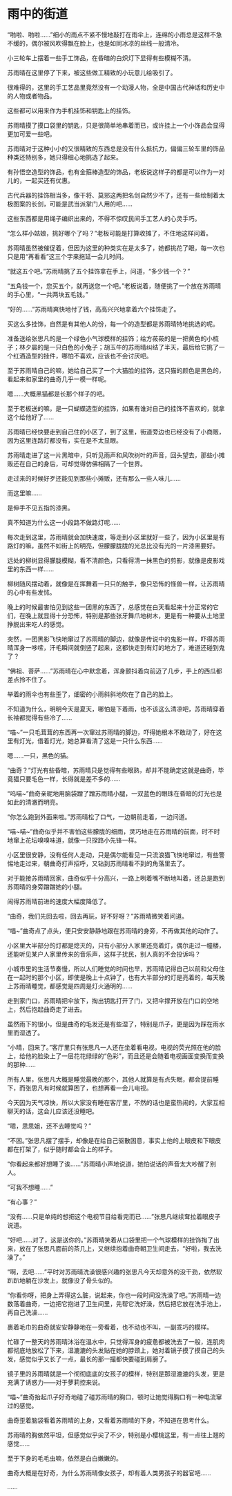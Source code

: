 # 雨中的街道

“啪啦、啪啦……”细小的雨点不紧不慢地敲打在雨伞上，连绵的小雨总是这样不急不缓的，偶尔被风吹得飘在脸上，也是如同冰凉的丝线一般清冷。

小三轮车上摆着一些手工饰品，在昏暗的白炽灯下显得有些模糊不清。

苏雨晴在这里停了下来，被这些做工精致的小玩意儿给吸引了。

很难得的，这里的手工艺品里竟然没有一个动漫人物，全是中国古代神话和历史中的人物或者物品。

这些都可以用来作为手机挂饰和钥匙上的挂饰。

苏雨晴摸了摸口袋里的钥匙，只是很简单地串着而已，或许挂上一个小饰品会显得更加可爱一些吧。

苏雨晴对于这种小小的又很精致的东西总是没有什么抵抗力，偏偏三轮车里的饰品种类还特别多，她只得细心地挑选了起来。

有孙悟空造型的饰品，也有金箍棒造型的饰品，老板说这样子的都是可以作为一对儿的，一起买还有优惠。

古代兵器的挂饰相当多，像干将、莫邪这两把名剑自然少不了，还有一些绘制着太极图案的长剑，可能是武当派掌门人用的吧……

这些东西都是用绳子编织出来的，不得不惊叹民间手工艺人的心灵手巧。

“怎么样小姑娘，挑好哪个了吗？”老板可能是打算收摊了，不住地这样问着。

苏雨晴虽然被催促着，但因为这里的种类实在是太多了，她都挑花了眼，每一次也只是用“再看看”这三个字来拖延一会儿时间。

“就这五个吧。”苏雨晴挑了五个挂饰拿在手上，问道，“多少钱一个？”

“五角钱一个，您买五个，就再送您一个吧。”老板说着，随便挑了一个放在苏雨晴的手心里，“一共两块五毛钱。”

“好的……”苏雨晴爽快地付了钱，高高兴兴地拿着六个挂饰走了。

买这么多挂饰，自然是有其他人的份，每一个的造型都是苏雨晴特地挑选的呢。

准备送给张思凡的是一个绿色小气球模样的挂饰；给方莜莜的是一把黄色的小梳子；林夕晨的是一只白色的小兔子；胡玉牛的苏雨晴纠结了半天，最后给它挑了一个红酒造型的挂件，哪怕不喜欢，应该也不会讨厌吧。

至于苏雨晴自己的嘛，她给自己买了一个大猫脸的挂饰，这只猫的颜色是黑色的，看起来和家里的曲奇几乎一模一样呢。

嗯……大概黑猫都是长那个样子的吧。

至于老板送的嘛，是一只蝴蝶造型的挂饰，如果有谁对自己的挂饰不喜欢的，就拿这个给他好了……

苏雨晴已经快要走到自己住的小区了，到了这里，街道旁边也已经没有了小商贩，因为这里连路灯都没有，实在是不太显眼。

苏雨晴走进了这一片黑暗中，只听见雨声和风吹树叶的声音，回头望去，那些小摊贩还在自己的身后，可却觉得仿佛相隔了一个世界。

走过来的时候好歹还能见到那些小摊贩，还有那么一些人味儿……

而这里嘛……

是伸手不见五指的漆黑。

真不知道为什么这一小段路不做路灯呢……

每次走到这里，苏雨晴就会加快速度，等走到小区里就好一些了，因为小区里是有路灯的嘛，虽然不如街上的明亮，但朦朦胧胧的光总比没有光的一片漆黑要好。

远处的柳树显得朦胧模糊，看不清颜色，只看得清一抹黑色的剪影，就像是皮影戏里的东西一样……

柳树随风摆动着，就像是在挥舞着一只只的触手，像只恐怖的怪兽一样，让苏雨晴的心中有些发怵。

晚上的时候最害怕见到这些一团黑的东西了，总感觉在白天看起来十分正常的它们，在晚上就显得十分恐怖，特别是那些张牙舞爪地树木，更是有一种要从土地里挣脱出来吃人的感觉。

突然，一团黑影飞快地窜过了苏雨晴的脚边，就像是传说中的鬼影一样，吓得苏雨晴浑身一哆嗦，汗毛瞬间就倒竖了起来，这都快走到有灯的地方了，难道还碰到鬼了？

“佛祖、菩萨……”苏雨晴在心中默念着，浑身颤抖着向前迈了几步，手上的西瓜都差点拎不住了。

举着的雨伞也有些歪了，细密的小雨斜斜地吹在了自己的脸上。

不知道为什么，明明今天是夏天，哪怕是下着雨，也不该这么清凉吧，苏雨晴穿着长袖都觉得有些冷了……

“喵~”一只毛茸茸的东西再一次窜过苏雨晴的脚边，吓得她根本不敢动了，好在这里有灯光，借着灯光，她总算看清了这是一只什么东西……

嗯……一只，黑色的猫。

“曲奇？”灯光有些昏暗，苏雨晴只是觉得有些眼熟，却并不能确定这就是曲奇，毕竟猫只要毛色一样，长得就是差不多的……

“呜喵~”曲奇亲昵地用脑袋蹭了蹭苏雨晴小腿，一双蓝色的眼珠在昏暗的灯光也是如此的清澈而明亮。

“你怎么跑到外面来啦。”苏雨晴松了口气，一边朝前走着，一边问道。

“喵~喵~”曲奇似乎并不害怕这些朦胧的细雨，灵巧地走在苏雨晴的前面，时不时地窜上花坛嗅嗅味道，就像一只探路小先锋一样。

小区里很安静，没有任何人走动，只是偶尔能看见一只流浪猫飞快地窜过，有些警惕地走过来，朝曲奇打声招呼，又钻到苏雨晴看不到的角落里去了。

对于能接苏雨晴回家，曲奇似乎十分高兴，一路上咧着嘴不断地叫着，还总是跑到苏雨晴的身旁蹭蹭她的小腿。

闹得苏雨晴前进的速度大幅度降低了。

“曲奇，我们先回去啦，回去再玩，好不好呀？”苏雨晴微笑着问道。

“喵~”曲奇点了点头，便只安安静静地跟在苏雨晴的身旁，不再做其他的动作了。

小区里大半部分的灯都是熄灭的，只有小部分人家里还亮着灯，偶尔走过一幢楼，还能听见某户人家里传来的音乐声，这样子扰民，别人真的不会投诉吗？

小城市里的生活节奏慢，所以人们睡觉的时间也早，苏雨晴记得自己以前和父母住在一起时的那个小区，即使是晚上十点钟了，也有大半部分的灯是亮着的，每天晚上苏雨晴睡觉，都感觉是四周是灯火通明的……

走到家门口，苏雨晴把伞放下，掏出钥匙打开了门，又把伞撑开放在门口的空地上，然后抱起曲奇走了进去。

虽然雨下的很小，但是曲奇的毛发还是有些湿了，特别是爪子，更是因为踩在雨水里而湿透了。

“小晴，回来了。”客厅里只有张思凡一人还在坐着看电视，电视的荧光照在他的脸上，给他的脸染上了一层花花绿绿的“色彩”，而且还是会随着电视画面变换而变换的那种……

所有人里，张思凡大概是睡觉最晚的那个，其他人就算是有点失眠，都会提前睡下，而张思凡有时候就算困了，也想再看一会儿电视。

今天因为天气凉快，所以大家没有睡在客厅里，不然的话也是蛮热闹的，大家互相聊天的话，这会儿应该还没睡吧。

“嗯，思思姐，还不去睡觉吗？”

“不困。”张思凡摆了摆手，却像是在给自己驱散困意，事实上他的上眼皮和下眼皮都在打架了，似乎随时都会合上的样子。

“你看起来都好想睡了诶……”苏雨晴小声地说道，她怕说话的声音太大吵醒了别人。

“可我不想睡……”

“有心事？”

“没有……只是单纯的想把这个电视节目给看完而已……”张思凡继续耷拉着眼皮子说道。

“好吧……对了，这是送你的。”苏雨晴笑着从口袋里把一个气球模样的挂饰掏了出来，放在了张思凡面前的茶几上，又继续抱着曲奇朝卫生间走去，“好啦，我去洗澡了。”

“啊，去吧……”平时对苏雨晴洗澡很感兴趣的张思凡今天却意外的没干劲，依然软趴趴地躺在沙发上，就像没了骨头似的。

“你看你呀，把身上弄得这么脏，说起来，你也一段时间没洗澡了吧。”苏雨晴一边数落着曲奇，一边把它抱进了卫生间里，先帮它洗好澡，然后把它放在洗手池上，再自己洗澡……

裹着毛巾的曲奇就安安静静地在一旁看着，也不动也不叫，一副乖巧的模样。

忙碌了一整天的苏雨晴沐浴在温水中，只觉得浑身的疲惫都被洗去了一般，连肌肉都彻底地放松了下来，湿漉漉的头发贴在她的脖颈上，她对着镜子摸了摸自己的头发，感觉似乎又长了一点，最长的那一撮都快要碰到肩膀了。

镜子里的苏雨晴就是一个彻彻底底的女孩子的模样，特别是那湿漉漉的头发，更是充满了诱惑力——对于萝莉控来说。

“喵~”曲奇抬起爪子好奇地碰了碰苏雨晴的胸口，顿时让她觉得胸口有一种电流窜过的感觉。

曲奇歪着脑袋看着苏雨晴的上身，又看着苏雨晴的下身，不知道在思考什么。

苏雨晴的胸依然平坦，但感觉似乎尖了不少，特别是小樱桃这里，有一点往上翘的感觉……

至于下身的毛毛虫嘛，依然是白白嫩嫩的。

曲奇大概是在好奇，为什么苏雨晴像女孩子，却有着人类男孩子的器官吧……

……
